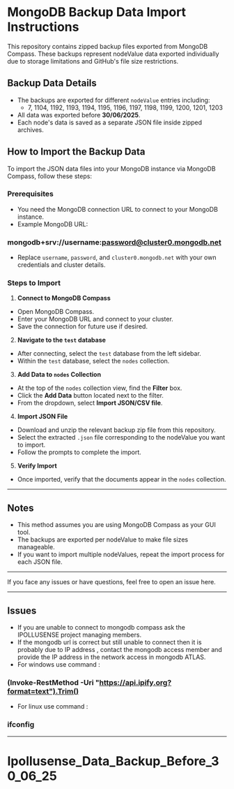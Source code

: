 # MongoDB Backup Data Import Instructions

This repository contains zipped backup files exported from MongoDB Compass. These backups represent nodeValue data exported individually due to storage limitations and GitHub's file size restrictions.

## Backup Data Details

- The backups are exported for different `nodeValue` entries including:
  - 7, 1104, 1192, 1193, 1194, 1195, 1196, 1197, 1198, 1199, 1200, 1201, 1203
- All data was exported before **30/06/2025**.
- Each node's data is saved as a separate JSON file inside zipped archives.

## How to Import the Backup Data

To import the JSON data files into your MongoDB instance via MongoDB Compass, follow these steps:

### Prerequisites

- You need the MongoDB connection URL to connect to your MongoDB instance.
- Example MongoDB URL:

### mongodb+srv://username:password@cluster0.mongodb.net

- Replace `username`, `password`, and `cluster0.mongodb.net` with your own credentials and cluster details.

### Steps to Import

1. **Connect to MongoDB Compass**

- Open MongoDB Compass.
- Enter your MongoDB URL and connect to your cluster.
- Save the connection for future use if desired.

2. **Navigate to the `test` database**

- After connecting, select the `test` database from the left sidebar.
- Within the `test` database, select the `nodes` collection.

3. **Add Data to `nodes` Collection**

- At the top of the `nodes` collection view, find the **Filter** box.
- Click the **Add Data** button located next to the filter.
- From the dropdown, select **Import JSON/CSV file**.

4. **Import JSON File**

- Download and unzip the relevant backup zip file from this repository.
- Select the extracted `.json` file corresponding to the nodeValue you want to import.
- Follow the prompts to complete the import.

5. **Verify Import**

- Once imported, verify that the documents appear in the `nodes` collection.

---

## Notes

- This method assumes you are using MongoDB Compass as your GUI tool.
- The backups are exported per nodeValue to make file sizes manageable.
- If you want to import multiple nodeValues, repeat the import process for each JSON file.

---

If you face any issues or have questions, feel free to open an issue here.

---

## Issues

- If you are unable to connect to mongodb compass ask the IPOLLUSENSE project managing members.
- If the mongodb url is correct but still unable to connect then it is probably due to IP address , contact the mongodb access member and provide the IP address in the network access in mongodb ATLAS.
- For windows use command :

### (Invoke-RestMethod -Uri "https://api.ipify.org?format=text").Trim()

- For linux use command :

### ifconfig

---
# Ipollusense_Data_Backup_Before_30_06_25
